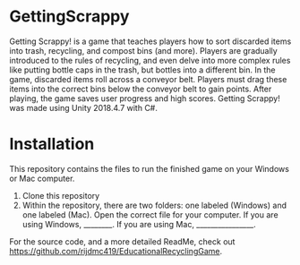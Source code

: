 # GettingScrappy
Getting Scrappy! is a game that teaches players how to sort discarded items into trash, recycling, and compost bins (and more). Players are gradually introduced to the rules of recycling, and even delve into more complex rules like putting bottle caps in the trash, but bottles into a different bin. In the game, discarded items roll across a conveyor belt. Players must drag these items into the correct bins below the conveyor belt to gain points. After playing, the game saves user progress and high scores. Getting Scrappy! was made using Unity 2018.4.7 with C#.

# Installation
This repository contains the files to run the finished game on your Windows or Mac computer.
1. Clone this repository
2. Within the repository, there are two folders: one labeled (Windows) and one labeled (Mac). Open the correct file for your computer. If you are using Windows, ________. If you are using Mac, ________________. 

For the source code, and a more detailed ReadMe, check out https://github.com/rijdmc419/EducationalRecyclingGame.
